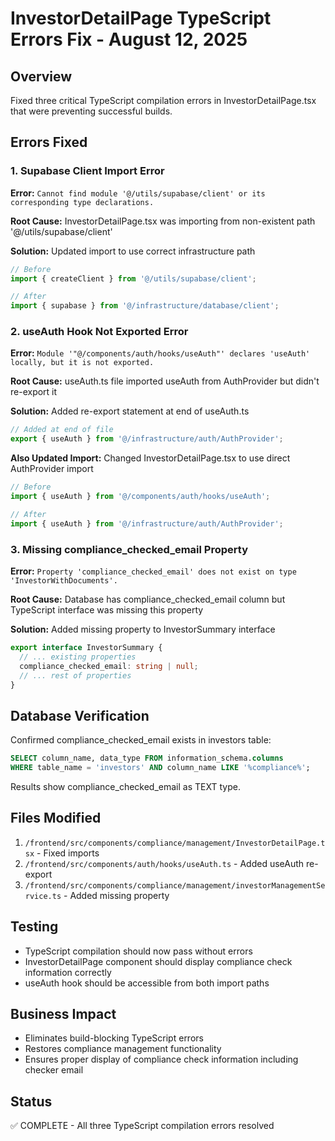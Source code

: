 # InvestorDetailPage TypeScript Errors Fix - August 12, 2025

## Overview
Fixed three critical TypeScript compilation errors in InvestorDetailPage.tsx that were preventing successful builds.

## Errors Fixed

### 1. Supabase Client Import Error
**Error:** `Cannot find module '@/utils/supabase/client' or its corresponding type declarations.`

**Root Cause:** InvestorDetailPage.tsx was importing from non-existent path '@/utils/supabase/client'

**Solution:** Updated import to use correct infrastructure path
```typescript
// Before
import { createClient } from '@/utils/supabase/client';

// After  
import { supabase } from '@/infrastructure/database/client';
```

### 2. useAuth Hook Not Exported Error
**Error:** `Module '"@/components/auth/hooks/useAuth"' declares 'useAuth' locally, but it is not exported.`

**Root Cause:** useAuth.ts file imported useAuth from AuthProvider but didn't re-export it

**Solution:** Added re-export statement at end of useAuth.ts
```typescript
// Added at end of file
export { useAuth } from '@/infrastructure/auth/AuthProvider';
```

**Also Updated Import:** Changed InvestorDetailPage.tsx to use direct AuthProvider import
```typescript
// Before
import { useAuth } from '@/components/auth/hooks/useAuth';

// After
import { useAuth } from '@/infrastructure/auth/AuthProvider';
```

### 3. Missing compliance_checked_email Property
**Error:** `Property 'compliance_checked_email' does not exist on type 'InvestorWithDocuments'.`

**Root Cause:** Database has compliance_checked_email column but TypeScript interface was missing this property

**Solution:** Added missing property to InvestorSummary interface
```typescript
export interface InvestorSummary {
  // ... existing properties
  compliance_checked_email: string | null;
  // ... rest of properties
}
```

## Database Verification
Confirmed compliance_checked_email exists in investors table:
```sql
SELECT column_name, data_type FROM information_schema.columns 
WHERE table_name = 'investors' AND column_name LIKE '%compliance%';
```

Results show compliance_checked_email as TEXT type.

## Files Modified
1. `/frontend/src/components/compliance/management/InvestorDetailPage.tsx` - Fixed imports
2. `/frontend/src/components/auth/hooks/useAuth.ts` - Added useAuth re-export
3. `/frontend/src/components/compliance/management/investorManagementService.ts` - Added missing property

## Testing
- TypeScript compilation should now pass without errors
- InvestorDetailPage component should display compliance check information correctly
- useAuth hook should be accessible from both import paths

## Business Impact
- Eliminates build-blocking TypeScript errors
- Restores compliance management functionality
- Ensures proper display of compliance check information including checker email

## Status
✅ COMPLETE - All three TypeScript compilation errors resolved

